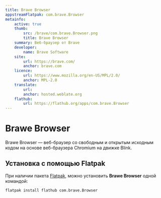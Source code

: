 ```yaml
---
title: Brave Browser
appstreamFlatpak: com.brave.Browser
metainfo:
    active: true
    thumb:
        src: /brave/com.brave.Browser.png
        title: Brave Browser
    summary: Веб-браузер от Brave
    developer: 
        name: Brave Software
    site:
        url: https://brave.com/
        anchor: brave.com
    licence:
        url: https://www.mozilla.org/en-US/MPL/2.0/
        anchor: MPL-2.0
    translate:
        url: 
        anchor: hosted.weblate.org
    flathub:
        url: https://flathub.org/apps/com.brave.Browser
---
```


# Brawe Browser

Brawe Browser — веб-браузер со свободным и открытым исходным кодом на основе веб-браузера Chromium на движке Blink.

## Установка с помощью Flatpak

При наличии пакета [Flatpak](/flatpak), можно установить **Brawe Browser** одной командой:

```shell
flatpak install flathub com.brave.Browser
```
<!--@include: ./parts/install/software-flatpak.md-->

<!--@include: ./parts/warns/unpriveleged-spases.md -->
